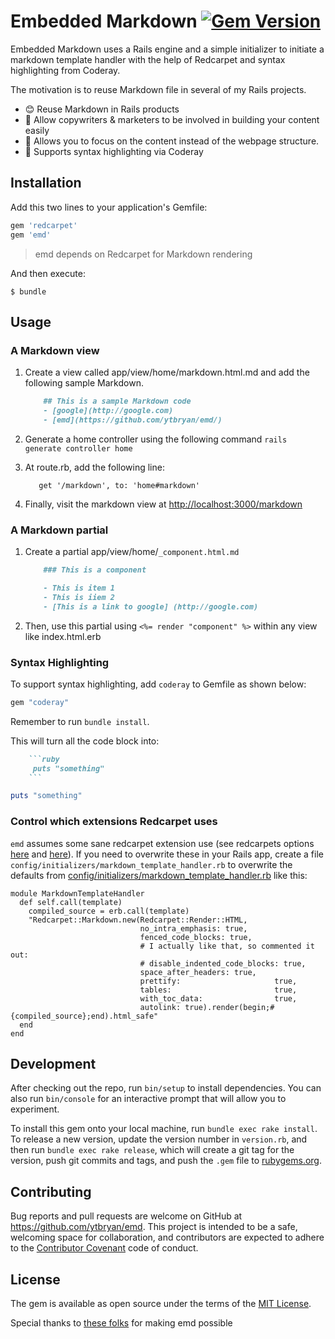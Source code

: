 # Embedded Markdown [![Gem Version](https://badge.fury.io/rb/emd.svg)](https://badge.fury.io/rb/emd)

Embedded Markdown uses a Rails engine and a simple initializer to initiate a markdown template handler with the help of Redcarpet and syntax highlighting from Coderay.

The motivation is to reuse Markdown file in several of my Rails projects.

- 😊 Reuse Markdown in Rails products
- 📝 Allow copywriters & marketers to be involved in building your content easily 
- 📝 Allows you to focus on the content instead of the webpage structure.  
- 🙌 Supports syntax highlighting via Coderay

## Installation

Add this two lines to your application's Gemfile:

```ruby
gem 'redcarpet'
gem 'emd'
```
> emd depends on Redcarpet for Markdown rendering

And then execute:

    $ bundle

## Usage

### A Markdown view

1. Create a view called app/view/home/markdown.html.md and add the following sample Markdown. 

    ```markdown
        ## This is a sample Markdown code
        - [google](http://google.com)
        - [emd](https://github.com/ytbryan/emd/)
    ```

1. Generate a home controller using the following command `rails generate controller home`

1. At route.rb, add the following line: 
    ```
       get '/markdown', to: 'home#markdown'
    ```
1. Finally, visit the markdown view at [http://localhost:3000/markdown](http://localhost:3000/markdown)


### A Markdown partial

1. Create a partial app/view/home/`_component.html.md`

    ```markdown
        ### This is a component

        - This is item 1
        - This is iiem 2
        - [This is a link to google] (http://google.com)
    ```

1. Then,  use this partial using `<%= render "component" %>` within any view like index.html.erb

### Syntax Highlighting

To support syntax highlighting, add `coderay` to Gemfile as shown below: 

```ruby
gem "coderay"
```
Remember to run `bundle install`. 

This will turn all the code block into:

```ruby
    ```ruby
     puts "something"
    ```
```

```ruby
puts "something"
```

### Control which extensions Redcarpet uses

`emd` assumes some sane redcarpet extension use (see redcarpets options [here](https://github.com/vmg/redcarpet#and-its-like-really-simple-to-use) and [here](https://github.com/vmg/redcarpet#darling-i-packed-you-a-couple-renderers-for-lunch)). If you need to overwrite these in your Rails app, create a file `config/initializers/markdown_template_handler.rb` to overwrite the defaults from [config/initializers/markdown_template_handler.rb](config/initializers/markdown_template_handler.rb) like this:

```
module MarkdownTemplateHandler
  def self.call(template)
    compiled_source = erb.call(template)
    "Redcarpet::Markdown.new(Redcarpet::Render::HTML,
                             no_intra_emphasis: true,
                             fenced_code_blocks: true,
                             # I actually like that, so commented it out:
                             # disable_indented_code_blocks: true,
                             space_after_headers: true,
                             prettify:                     true,
                             tables:                       true,
                             with_toc_data:                true,
                             autolink: true).render(begin;#{compiled_source};end).html_safe"
  end
end
```

## Development

After checking out the repo, run `bin/setup` to install dependencies. You can also run `bin/console` for an interactive prompt that will allow you to experiment.

To install this gem onto your local machine, run `bundle exec rake install`. To release a new version, update the version number in `version.rb`, and then run `bundle exec rake release`, which will create a git tag for the version, push git commits and tags, and push the `.gem` file to [rubygems.org](https://rubygems.org).

## Contributing

Bug reports and pull requests are welcome on GitHub at https://github.com/ytbryan/emd. This project is intended to be a safe, welcoming space for collaboration, and contributors are expected to adhere to the [Contributor Covenant](http://contributor-covenant.org) code of conduct.


## License

The gem is available as open source under the terms of the [MIT License](http://opensource.org/licenses/MIT).


Special thanks to [these folks](http://stackoverflow.com/questions/4163560/how-can-i-automatically-render-partials-using-markdown-in-rails-3/10131299#10131299
) for making emd possible
